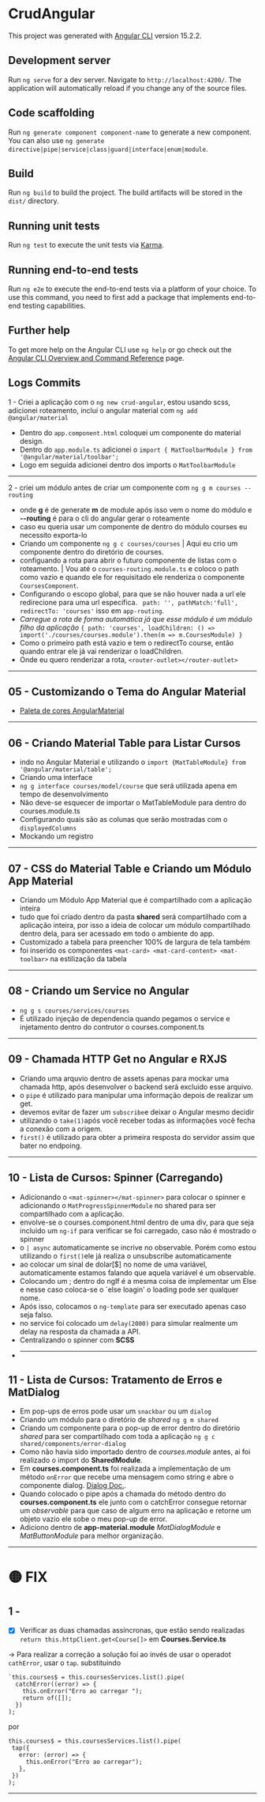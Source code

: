 # CrudAngular

This project was generated with [Angular CLI](https://github.com/angular/angular-cli) version 15.2.2.

## Development server

Run `ng serve` for a dev server. Navigate to `http://localhost:4200/`. The application will automatically reload if you change any of the source files.

## Code scaffolding

Run `ng generate component component-name` to generate a new component. You can also use `ng generate directive|pipe|service|class|guard|interface|enum|module`.

## Build

Run `ng build` to build the project. The build artifacts will be stored in the `dist/` directory.

## Running unit tests

Run `ng test` to execute the unit tests via [Karma](https://karma-runner.github.io).

## Running end-to-end tests

Run `ng e2e` to execute the end-to-end tests via a platform of your choice. To use this command, you need to first add a package that implements end-to-end testing capabilities.

## Further help

To get more help on the Angular CLI use `ng help` or go check out the [Angular CLI Overview and Command Reference](https://angular.io/cli) page.

## Logs Commits

1 - Criei a aplicação com o `ng new crud-angular`, estou usando scss, adicionei roteamento, incluí o angular material com `ng add @angular/material`

- Dentro do `app.component.html` coloquei um componente do material design.
- Dentro do `app.module.ts` adicionei o `import { MatToolbarModule } from '@angular/material/toolbar';`
- Logo em seguida adicionei dentro dos imports o `MatToolbarModule`

---

2 - criei um módulo antes de criar um componente com `ng g m courses --routing`

- onde **g** é de generate **m** de module após isso vem o nome do módulo e **--routing** é para o cli do angular gerar o roteamente
- caso eu queria usar um componente de dentro do módulo courses eu necessito exporta-lo
- Criando um componente `ng g c courses/courses` | Aqui eu crio um componente dentro do diretório de courses.
- configuando a rota para abrir o futuro componente de listas com o roteamento. | Vou até o `courses-routing.module.ts` e coloco o path como vazio e quando ele for requisitado ele renderiza o componente `CoursesComponent`.
- Configurando o escopo global, para que se não houver nada a url ele redirecione para uma url específica. ` path: '', pathMatch:'full', redirectTo: 'courses'` isso em `app-routing`.
- _Carregue a rota de forma automática já que esse módulo é um módulo filho da aplicação_ `{
  path: 'courses',
  loadChildren: () => import('./courses/courses.module').then(m => m.CoursesModule)
}`
- Como o primeiro path está vazio e tem o redirectTo course, então quando entrar ele já vai renderizar o loadChildren.
- Onde eu quero renderizar a rota, `<router-outlet></router-outlet>`

---

## 05 - Customizando o Tema do Angular Material

- [Paleta de cores AngularMaterial](https://m2.material.io/design/color/the-color-system.html#tools-for-picking-colors)

---

## 06 - Criando Material Table para Listar Cursos

- indo no Angular Material e utilizando o `import {MatTableModule} from '@angular/material/table';`
- Criando uma interface
- `ng g interface courses/model/course` que será utilizada apena em tempo de desenvolvimento
- Não deve-se esquecer de importar o MatTableModule para dentro do courses.module.ts
- Configurando quais são as colunas que serão mostradas com o `displayedColumns`
- Mockando um registro

---

## 07 - CSS do Material Table e Criando um Módulo App Material

- Criando um Módulo App Material que é compartilhado com a aplicação inteira
- tudo que foi criado dentro da pasta **shared** será compartilhado com a aplicação inteira, por isso a ideia de colocar um módulo compartilhado dentro dela, para ser acessado em todo o ambiente do app.
- Customizado a tabela para preencher 100% de largura de tela também
- foi inserido os componentes `<mat-card> <mat-card-content> <mat-toolbar>` na estilização da tabela

---

## 08 - Criando um Service no Angular

- `ng g s courses/services/courses`
- É utilizado injeção de dependencia quando pegamos o service e injetamento dentro do contrutor o courses.component.ts

---

## 09 - Chamada HTTP Get no Angular e RXJS

- Criando uma arquvio dentro de assets apenas para mockar uma chamada http, após desenvolver o backend será excluido esse arquivo.
- o `pipe` é utilizado para manipular uma informação depois de realizar um get.
- devemos evitar de fazer um `subscribe`e deixar o Angular mesmo decidir
- utilizando o `take(1)`após você receber todas as informações você fecha a conexão com a origem.
- `first()` é utilizado para obter a primeira resposta do servidor assim que bater no endpoing.

---

## 10 - Lista de Cursos: Spinner (Carregando)

- Adicionando o `<mat-spinner></mat-spinner>` para colocar o spinner e adicionando o `MatProgressSpinnerModule` no shared para ser compartilhado com a aplicação.
- envolve-se o courses.component.html dentro de uma div, para que seja incluido um `ng-if` para verificar se foi carregado, caso não é mostrado o spinner
- o `| async` automaticamente se incrive no observable. Porém como estou utilizando o `first()`ele já realiza o unsubscribe automaticamente
- ao colocar um sinal de dolar[$] no nome de uma variável, automaticamente estamos falando que aquela variável é um observable.
- Colocando um ; dentro do ngIf é a mesma coisa de implementar um Else e nesse caso coloca-se o `else loagin' o loading pode ser qualquer nome.
- Após isso, colocamos o `ng-template` para ser executado apenas caso seja falso.
- no service foi colocado um `delay(2000)` para simular realmente um delay na resposta da chamada a API.
- Centralizando o spinner com **SCSS**
- ***

## 11 - Lista de Cursos: Tratamento de Erros e MatDialog

- Em pop-ups de erros pode usar um `snackbar` ou um `dialog`
- Criando um módulo para o diretório de _shared_ `ng g m shared`
- Criando um componente para o pop-up de error dentro do diretório _shared_ para ser compartilhado com toda a aplicação `ng g c shared/components/error-dialog`
- Como não havia sido importado dentro de _courses.module_ antes, ai foi realizado o import do **SharedModule**.
- Em **courses.component.ts** foi realizada a implementação de um método `onError` que recebe uma mensagem como string e abre o componente dialog. [Dialog Doc.](https://material.angular.io/components/dialog/overview).
- Quando colocado o pipe após a chamada do método dentro do **courses.component.ts** ele junto com o catchError consegue retornar um _observable_ para que caso de algum erro na aplicação e retorne um objeto vazio ele sobe o meu pop-up de error.
- Adiciono dentro de **app-material.module** _MatDialogModule_ e _MatButtonModule_ para melhor organização.

---

# 🟡 FIX

## 1 - 
- [x] Verificar as duas chamadas assíncronas, que estão sendo realizadas `return this.httpClient.get<Course[]>` em **Courses.Service.ts**

-> Para realizar a correção a solução foi ao invés de usar o operadot `cathError`, usar o `tap`.
substituindo 

    `this.courses$ = this.coursesServices.list().pipe(
      catchError((error) => {
        this.onError("Erro ao carregar ");
        return of([]);
      })
    );
     
  por 

    this.courses$ = this.coursesServices.list().pipe(
     tap({
       error: (error) => {
         this.onError("Erro ao carregar");
       },
     })
    );

---
